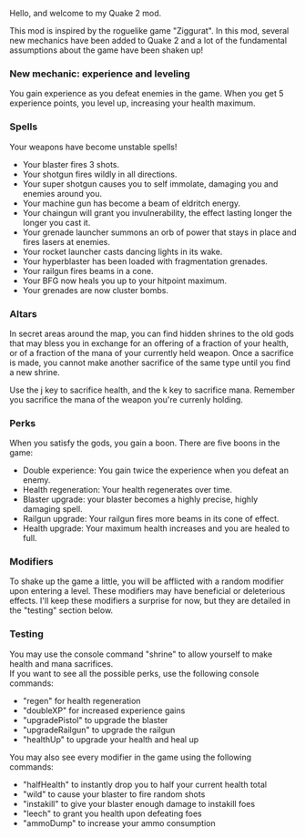 Hello, and welcome to my Quake 2 mod.

This mod is inspired by the roguelike game "Ziggurat". In this mod, several new mechanics have been added to Quake 2 and a lot of the fundamental assumptions about the game have been shaken up!

### New mechanic: experience and leveling

You gain experience as you defeat enemies in the game. When you get 5 experience points, you level up, increasing your health maximum.

### Spells

Your weapons have become unstable spells!
- Your blaster fires 3 shots.
- Your shotgun fires wildly in all directions.
- Your super shotgun causes you to self immolate, damaging you and enemies around you.
- Your machine gun has become a beam of eldritch energy.
- Your chaingun will grant you invulnerability, the effect lasting longer the longer you cast it.
- Your grenade launcher summons an orb of power that stays in place and fires lasers at enemies.
- Your rocket launcher casts dancing lights in its wake.
- Your hyperblaster has been loaded with fragmentation grenades. 
- Your railgun fires beams in a cone.
- Your BFG now heals you up to your hitpoint maximum.
- Your grenades are now cluster bombs.

### Altars

In secret areas around the map, you can find hidden shrines to the old gods that may bless you in exchange for an offering of a fraction of your health, or of a fraction of the mana of your currently held weapon. Once a sacrifice is made, you cannot make another sacrifice of the same type until you find a new shrine.

Use the j key to sacrifice health, and the k key to sacrifice mana. Remember you sacrifice the mana of the weapon you're currenly holding.

### Perks

When you satisfy the gods, you gain a boon. There are five boons in the game:

- Double experience: You gain twice the experience when you defeat an enemy.
- Health regeneration: Your health regenerates over time.
- Blaster upgrade: your blaster becomes a highly precise, highly damaging spell.
- Railgun upgrade: Your railgun fires more beams in its cone of effect.
- Health upgrade: Your maximum health increases and you are healed to full.

### Modifiers

To shake up the game a little, you will be afflicted with a random modifier upon entering a level. These modifiers may have beneficial or deleterious effects. I'll keep these modifiers a surprise for now, but they are detailed in the "testing" section below. 

### Testing
You may use the console command "shrine" to allow yourself to make health and mana sacrifices.<br>
If you want to see all the possible perks, use the following console commands:
- "regen" for health regeneration
- "doubleXP" for increased experience gains
- "upgradePistol" to upgrade the blaster
- "upgradeRailgun" to upgrade the railgun
- "healthUp" to upgrade your health and heal up

You may also see every modifier in the game using the following commands:
- "halfHealth" to instantly drop you to half your current health total
- "wild" to cause your blaster to fire random shots
- "instakill" to give your blaster enough damage to instakill foes
- "leech" to grant you health upon defeating foes
- "ammoDump" to increase your ammo consumption